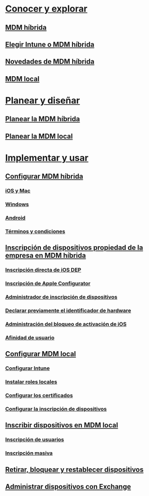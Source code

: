 #  [Conocer y explorar](understand/hybrid-mobile-device-management.md)
## [MDM híbrida](understand/hybrid-mobile-device-management.md)
## [Elegir Intune o MDM híbrida](understand/choose-between-standalone-intune-and-hybrid-mobile-device-management.md)
## [Novedades de MDM híbrida](understand/whats-new-in-hybrid-mobile-device-management.md)
## [MDM local](understand/manage-mobile-devices-with-on-premises-infrastructure.md)

# [Planear y diseñar](plan-design/plan-hybrid-mobile-device-management.md)
## [Planear la MDM híbrida](plan-design/plan-hybrid-mobile-device-management.md)
## [Planear la MDM local](plan-design/plan-on-premises-mdm.md)

# [Implementar y usar](deploy-use/setup-hybrid-mdm.md)

## [Configurar MDM híbrida](deploy-use/setup-hybrid-mdm.md)
### [iOS y Mac](deploy-use/enroll-hybrid-ios-mac.md)
### [Windows](deploy-use/enroll-hybrid-windows.md)
### [Android](deploy-use/enroll-hybrid-android.md)
### [Términos y condiciones](deploy-use/terms-and-conditions.md)
## [Inscripción de dispositivos propiedad de la empresa en MDM híbrida](deploy-use/enroll-company-owned-devices.md)
### [Inscripción directa de iOS DEP](deploy-use/ios-device-enrollment-program-for-hybrid.md)
### [Inscripción de Apple Configurator](deploy-use/ios-hybrid-enrollment-using-apple-configurator.md)
### [Administrador de inscripción de dispositivos](deploy-use/enroll-devices-with-device-enrollment-manager.md)
### [Declarar previamente el identificador de hardware](deploy-use/predeclare-devices-with-hardware-id.md)
### [Administración del bloqueo de activación de iOS](deploy-use/manage-ios-activation-lock.md)
### [Afinidad de usuario](deploy-use/user-affinity-for-hybrid-managed-devices.md)

## [Configurar MDM local](get-started/preparation-steps-for-on-premises-mdm.md)
### [Configurar Intune](get-started/set-up-intune-subscription-on-premises-mdm.md)
### [Instalar roles locales](get-started/install-site-system-roles-for-on-premises-mdm.md)
### [Configurar los certificados](get-started/set-up-certificates-on-premises-mdm.md)
### [Configurar la inscripción de dispositivos](get-started/set-up-device-enrollment-on-premises-mdm.md)
## [Inscribir dispositivos en MDM local](deploy-use/enroll-devices-on-premises-mdm.md)
### [Inscripción de usuarios](deploy-use/user-enroll-devices-on-premises-mdm.md)
### [Inscripción masiva](deploy-use/bulk-enroll-devices-on-premises-mdm.md)

## [Retirar, bloquear y restablecer dispositivos](deploy-use/wipe-lock-reset-devices.md)
## [Administrar dispositivos con Exchange](deploy-use/manage-mobile-devices-with-exchange-activesync.md)


<!--HONumber=Nov16_HO1-->


